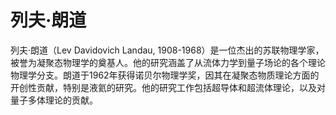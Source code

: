 # 列夫·朗道
列夫·朗道（Lev Davidovich Landau, 1908-1968）是一位杰出的苏联物理学家，被誉为凝聚态物理学的奠基人。他的研究涵盖了从流体力学到量子场论的各个理论物理学分支。朗道于1962年获得诺贝尔物理学奖，因其在凝聚态物质理论方面的开创性贡献，特别是液氦的研究。他的研究工作包括超导体和超流体理论，以及对量子多体理论的贡献。

